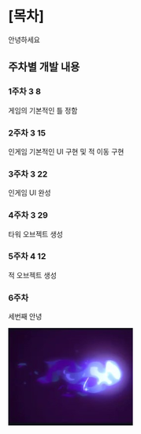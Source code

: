# [목차]

안녕하세요


## 주차별 개발 내용
### 1주차 3 8
게임의 기본적인 틀 정함
### 2주차 3 15
인게임 기본적인 UI 구현 및 적 이동 구현
### 3주차 3 22
인게임 UI 완성
### 4주차 3 29
타워 오브젝트 생성
### 5주차 4 12
적 오브젝트 생성

### 6주차

세번째 안녕

![ex_screenshot](./imgs/bullet.jpg)
